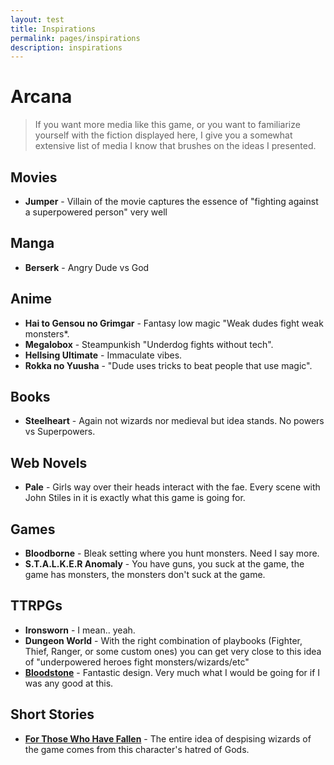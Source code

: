 ```yaml
---
layout: test
title: Inspirations
permalink: pages/inspirations
description: inspirations
---
```

# Arcana

> If you want more media like this game, or you want to familiarize yourself with the fiction displayed here, I give you a somewhat extensive list of media I know that brushes on the ideas I presented.

## Movies
- **Jumper** - Villain of the movie captures the essence of "fighting against a superpowered person" very well


## Manga
- **Berserk** - Angry Dude vs God


## Anime
- **Hai to Gensou no Grimgar** - Fantasy low magic "Weak dudes fight weak monsters*.
- **Megalobox** - Steampunkish "Underdog fights without tech". 
- **Hellsing Ultimate** - Immaculate vibes.
- **Rokka no Yuusha** - "Dude uses tricks to beat people that use magic".

## Books
- **Steelheart** - Again not wizards nor medieval but idea stands. No powers vs Superpowers.


## Web Novels
- **Pale** - Girls way over their heads interact with the fae. Every scene with John Stiles in it is exactly what this game is going for.


## Games
- **Bloodborne** - Bleak setting where you hunt monsters. Need I say more.
- **S.T.A.L.K.E.R Anomaly** - You have guns, you suck at the game, the game has monsters, the monsters don't suck at the game.

## TTRPGs
- **Ironsworn** - I mean.. yeah.
- **Dungeon World** - With the right combination of playbooks (Fighter, Thief, Ranger, or some custom ones) you can get very close to this idea of "underpowered heroes fight monsters/wizards/etc"
- [**Bloodstone**](https://matteosciutteri.itch.io/bloodstone) - Fantastic design. Very much what I would be going for if I was any good at this.


## Short Stories
- [**For Those Who Have Fallen**](https://universe.leagueoflegends.com/en_US/story/pantheon-color-story/) - The entire idea of despising wizards of the game comes from this character's hatred of Gods.
